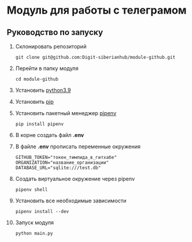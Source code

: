 # Модуль для работы с телеграмом

## Руководство по запуску

1. Склонировать репозиторий

    ```git clone git@github.com:Digit-siberianhub/module-github.git```

2. Перейти в папку модуля

    ```cd module-github```

3. Установить [python3.9](https://www.python.org/downloads/)

4. Установить [pip](https://pip.pypa.io/en/stable/installation/)

5. Установить пакетный менеджер [pipenv](https://webdevblog.ru/pipenv-rukovodstvo-po-novomu-instrumentu-python/)

    ```pip install pipenv```

6. В корне создать файл **.env**

7. В файле **.env** прописать переменные окружения
    ```
    GITHUB_TOKEN="токен_тимлида_в_гитхабе"
    ORGANIZATION="название_организации"
    DATABASE_URL="sqlite:///test.db"
    ```

8. Создать виртуальное окружение через pipenv

    ```pipenv shell```

9. Установить все необходимые зависимости

    ```pipenv install --dev```

10. Запуск модуля

    ```python main.py```
